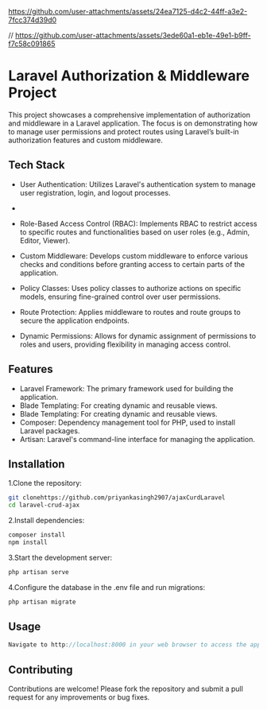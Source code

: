 


https://github.com/user-attachments/assets/24ea7125-d4c2-44ff-a3e2-7fcc374d39d0


// https://github.com/user-attachments/assets/3ede60a1-eb1e-49e1-b9ff-f7c58c091865



# Laravel Authorization & Middleware Project

This project showcases a comprehensive implementation of authorization and middleware in a Laravel application. The focus is on demonstrating how to manage user permissions and protect routes using Laravel’s built-in authorization features and custom middleware.
## Tech Stack

- User Authentication: Utilizes Laravel's authentication system to manage user registration, login, and logout processes.
- 
- Role-Based Access Control (RBAC): Implements RBAC to restrict access to specific routes and functionalities based on user roles (e.g., Admin, Editor, Viewer).
  
- Custom Middleware: Develops custom middleware to enforce various checks and conditions before granting access to certain parts of the application.
  
- Policy Classes: Uses policy classes to authorize actions on specific models, ensuring fine-grained control over user permissions.
  
- Route Protection: Applies middleware to routes and route groups to secure the application endpoints.
  
- Dynamic Permissions: Allows for dynamic assignment of permissions to roles and users, providing flexibility in managing access control.
## Features

- Laravel Framework: The primary framework used for building the application.
- Blade Templating: For creating dynamic and reusable views.
- Blade Templating: For creating dynamic and reusable views.
-  Composer: Dependency management tool for PHP, used to install Laravel packages.
-  Artisan: Laravel's command-line interface for managing the application.

## Installation

1.Clone the repository:

```bash
git clonehttps://github.com/priyankasingh2907/ajaxCurdLaravel
cd laravel-crud-ajax
```
  2.Install dependencies:
  ```bash
  composer install
npm install
  ```

   3.Start the development server:
 ```bash 
php artisan serve
 ```
4.Configure the database in the .env file and run migrations:
 ```bash 
 php artisan migrate
  ```
## Usage

```javascript
Navigate to http://localhost:8000 in your web browser to access the application. Use the intuitive interface to create, read, update, and delete records dynamically without page reloads.
```

## Contributing

Contributions are welcome! Please fork the repository and submit a pull request for any improvements or bug fixes.
